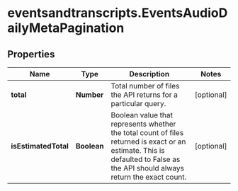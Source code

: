 # eventsandtranscripts.EventsAudioDailyMetaPagination

## Properties

Name | Type | Description | Notes
------------ | ------------- | ------------- | -------------
**total** | **Number** | Total number of files the API returns for a particular query. | [optional] 
**isEstimatedTotal** | **Boolean** | Boolean value that represents whether the total count of files returned is exact or an estimate. This is defaulted to False as the API should always return the exact count. | [optional] 


